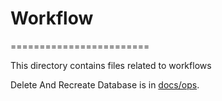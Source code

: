 # Workflow

========================

This directory contains files related to workflows

Delete And Recreate Database is in [docs/ops](../workflows/delete-and-recreate-db.md/).
